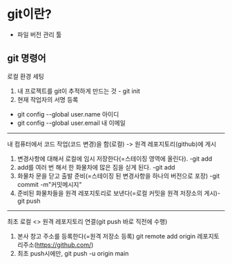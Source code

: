 # git이란?
- 파일 버전 관리 툴

## git 명령어
로컬 환경 세팅
1. 내 프로젝트를 git이 추적하게 만드는 것 - git init
2. 현재 작업자의 서명 등록
- git config --global user.name 아이디
- git config --global user.email 내 이메일


----------------------
내 컴퓨터에서 코드 작업(코드 변경)을 함(로컬) -> 원격 레포지토리(github)에 게시
1. 변경사항에 대해서 로컬에 임시 저장한다(=스테이징 영역에 올린다). -git add
2. add를 여러 번 해서 한 화물차에 많은 짐을 싣게 된다. -git add
3. 화물차 문을 닫고 출발 준비(=스테이징 된 변경사항을 하나의 버전으로 포장) -git commit -m"커밋메시지"
4. 준비된 화물차들을 원격 레포지토리로 보낸다(=로컬 커밋을 원격 저장소의 게시)-git push


------------------------
최초 로컬 <> 원격 레포지토리 연결(git push 바로 직전에 수행)
1. 본사 창고 주소를 등록한다(=원격 저장소 등록)
git remote add origin 레포지토리주소(https://github.com/)
2. 최초 push시에만, git push -u origin main
